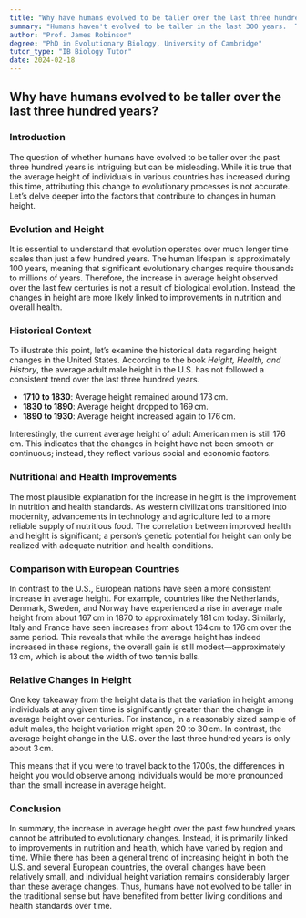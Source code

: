 ```yaml
---
title: "Why have humans evolved to be taller over the last three hundred years?"
summary: "Humans haven't evolved to be taller in the last 300 years.  The increase in average height is attributed to improved nutrition and health, not biological evolution, which takes much longer.  While some countries have seen a noticeable height gain, the overall change has been small, with variations in individual height far exceeding the average change over time."
author: "Prof. James Robinson"
degree: "PhD in Evolutionary Biology, University of Cambridge"
tutor_type: "IB Biology Tutor"
date: 2024-02-18
---
```


## Why have humans evolved to be taller over the last three hundred years?

### Introduction

The question of whether humans have evolved to be taller over the past three hundred years is intriguing but can be misleading. While it is true that the average height of individuals in various countries has increased during this time, attributing this change to evolutionary processes is not accurate. Let’s delve deeper into the factors that contribute to changes in human height.

### Evolution and Height

It is essential to understand that evolution operates over much longer time scales than just a few hundred years. The human lifespan is approximately $100$ years, meaning that significant evolutionary changes require thousands to millions of years. Therefore, the increase in average height observed over the last few centuries is not a result of biological evolution. Instead, the changes in height are more likely linked to improvements in nutrition and overall health.

### Historical Context

To illustrate this point, let’s examine the historical data regarding height changes in the United States. According to the book *Height, Health, and History*, the average adult male height in the U.S. has not followed a consistent trend over the last three hundred years. 

- **1710 to 1830**: Average height remained around $173 \, \text{cm}$.
- **1830 to 1890**: Average height dropped to $169 \, \text{cm}$.
- **1890 to 1930**: Average height increased again to $176 \, \text{cm}$.

Interestingly, the current average height of adult American men is still $176 \, \text{cm}$. This indicates that the changes in height have not been smooth or continuous; instead, they reflect various social and economic factors.

### Nutritional and Health Improvements

The most plausible explanation for the increase in height is the improvement in nutrition and health standards. As western civilizations transitioned into modernity, advancements in technology and agriculture led to a more reliable supply of nutritious food. The correlation between improved health and height is significant; a person’s genetic potential for height can only be realized with adequate nutrition and health conditions.

### Comparison with European Countries

In contrast to the U.S., European nations have seen a more consistent increase in average height. For example, countries like the Netherlands, Denmark, Sweden, and Norway have experienced a rise in average male height from about $167 \, \text{cm}$ in $1870$ to approximately $181 \, \text{cm}$ today. Similarly, Italy and France have seen increases from about $164 \, \text{cm}$ to $176 \, \text{cm}$ over the same period. This reveals that while the average height has indeed increased in these regions, the overall gain is still modest—approximately $13 \, \text{cm}$, which is about the width of two tennis balls.

### Relative Changes in Height

One key takeaway from the height data is that the variation in height among individuals at any given time is significantly greater than the change in average height over centuries. For instance, in a reasonably sized sample of adult males, the height variation might span $20$ to $30 \, \text{cm}$. In contrast, the average height change in the U.S. over the last three hundred years is only about $3 \, \text{cm}$. 

This means that if you were to travel back to the $1700$s, the differences in height you would observe among individuals would be more pronounced than the small increase in average height.

### Conclusion

In summary, the increase in average height over the past few hundred years cannot be attributed to evolutionary changes. Instead, it is primarily linked to improvements in nutrition and health, which have varied by region and time. While there has been a general trend of increasing height in both the U.S. and several European countries, the overall changes have been relatively small, and individual height variation remains considerably larger than these average changes. Thus, humans have not evolved to be taller in the traditional sense but have benefited from better living conditions and health standards over time.
    